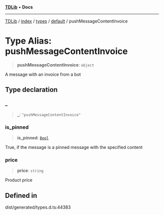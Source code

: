 [**TDLib**](../../../../../../README.md) • **Docs**

***

[TDLib](../../../../../../modules.md) / [index](../../../../../README.md) / [types](../../../README.md) / [default](../README.md) / pushMessageContentInvoice

# Type Alias: pushMessageContentInvoice

> **pushMessageContentInvoice**: `object`

A message with an invoice from a bot

## Type declaration

### \_

> **\_**: `"pushMessageContentInvoice"`

### is\_pinned

> **is\_pinned**: [`Bool`](Bool.md)

True, if the message is a pinned message with the specified content

### price

> **price**: `string`

Product price

## Defined in

dist/generated/types.d.ts:44383
